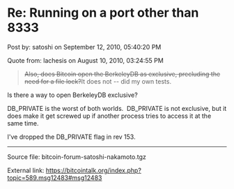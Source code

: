 # Re: Running on a port other than 8333

Post by: satoshi on September 12, 2010, 05:40:20 PM

Quote from: lachesis on August 10, 2010, 03:24:55 PM

> ~~Also, does Bitcoin open the BerkeleyDB as exclusive, precluding the need for a file lock?~~It does not -- did my own tests.

Is there a way to open BerkeleyDB exclusive?

DB\_PRIVATE is the worst of both worlds. &nbsp;DB\_PRIVATE is not exclusive, but it does make it get screwed up if another process tries to access it at the same time.

I've dropped the DB\_PRIVATE flag in rev 153.

---

Source file: bitcoin-forum-satoshi-nakamoto.tgz

External link: https://bitcointalk.org/index.php?topic=589.msg12483#msg12483